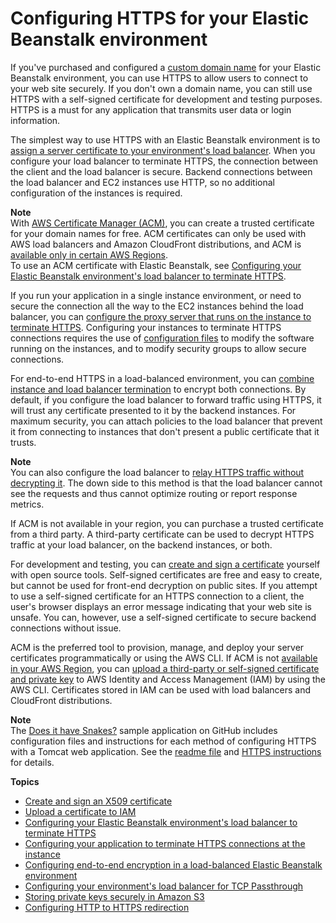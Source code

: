 # Configuring HTTPS for your Elastic Beanstalk environment<a name="configuring-https"></a>

If you've purchased and configured a [custom domain name](customdomains.md) for your Elastic Beanstalk environment, you can use HTTPS to allow users to connect to your web site securely\. If you don't own a domain name, you can still use HTTPS with a self\-signed certificate for development and testing purposes\. HTTPS is a must for any application that transmits user data or login information\.

The simplest way to use HTTPS with an Elastic Beanstalk environment is to [assign a server certificate to your environment's load balancer](configuring-https-elb.md)\. When you configure your load balancer to terminate HTTPS, the connection between the client and the load balancer is secure\. Backend connections between the load balancer and EC2 instances use HTTP, so no additional configuration of the instances is required\.

**Note**  
With [AWS Certificate Manager \(ACM\)](https://aws.amazon.com/certificate-manager/), you can create a trusted certificate for your domain names for free\. ACM certificates can only be used with AWS load balancers and Amazon CloudFront distributions, and ACM is [available only in certain AWS Regions](https://docs.aws.amazon.com/general/latest/gr/acm.html)\.  
To use an ACM certificate with Elastic Beanstalk, see [Configuring your Elastic Beanstalk environment's load balancer to terminate HTTPS](configuring-https-elb.md)\.

If you run your application in a single instance environment, or need to secure the connection all the way to the EC2 instances behind the load balancer, you can [configure the proxy server that runs on the instance to terminate HTTPS](https-singleinstance.md)\. Configuring your instances to terminate HTTPS connections requires the use of [configuration files](ebextensions.md) to modify the software running on the instances, and to modify security groups to allow secure connections\.

For end\-to\-end HTTPS in a load\-balanced environment, you can [combine instance and load balancer termination](configuring-https-endtoend.md) to encrypt both connections\. By default, if you configure the load balancer to forward traffic using HTTPS, it will trust any certificate presented to it by the backend instances\. For maximum security, you can attach policies to the load balancer that prevent it from connecting to instances that don't present a public certificate that it trusts\.

**Note**  
You can also configure the load balancer to [relay HTTPS traffic without decrypting it](https-tcp-passthrough.md)\. The down side to this method is that the load balancer cannot see the requests and thus cannot optimize routing or report response metrics\.

If ACM is not available in your region, you can purchase a trusted certificate from a third party\. A third\-party certificate can be used to decrypt HTTPS traffic at your load balancer, on the backend instances, or both\.

For development and testing, you can [create and sign a certificate](configuring-https-ssl.md) yourself with open source tools\. Self\-signed certificates are free and easy to create, but cannot be used for front\-end decryption on public sites\. If you attempt to use a self\-signed certificate for an HTTPS connection to a client, the user's browser displays an error message indicating that your web site is unsafe\. You can, however, use a self\-signed certificate to secure backend connections without issue\.

ACM is the preferred tool to provision, manage, and deploy your server certificates programmatically or using the AWS CLI\. If ACM is not [available in your AWS Region](https://docs.aws.amazon.com/general/latest/gr/acm.html), you can [upload a third\-party or self\-signed certificate and private key](configuring-https-ssl-upload.md) to AWS Identity and Access Management \(IAM\) by using the AWS CLI\. Certificates stored in IAM can be used with load balancers and CloudFront distributions\.

**Note**  
The [Does it have Snakes?](https://github.com/awslabs/eb-tomcat-snakes) sample application on GitHub includes configuration files and instructions for each method of configuring HTTPS with a Tomcat web application\. See the [readme file](https://github.com/awslabs/eb-tomcat-snakes/blob/master/README.md) and [HTTPS instructions](https://github.com/awslabs/eb-tomcat-snakes/blob/master/src/.ebextensions/inactive/HTTPS.md) for details\.

**Topics**
+ [Create and sign an X509 certificate](configuring-https-ssl.md)
+ [Upload a certificate to IAM](configuring-https-ssl-upload.md)
+ [Configuring your Elastic Beanstalk environment's load balancer to terminate HTTPS](configuring-https-elb.md)
+ [Configuring your application to terminate HTTPS connections at the instance](https-singleinstance.md)
+ [Configuring end\-to\-end encryption in a load\-balanced Elastic Beanstalk environment](configuring-https-endtoend.md)
+ [Configuring your environment's load balancer for TCP Passthrough](https-tcp-passthrough.md)
+ [Storing private keys securely in Amazon S3](https-storingprivatekeys.md)
+ [Configuring HTTP to HTTPS redirection](configuring-https-httpredirect.md)